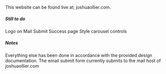 This website can be found live at; joshuaollier.com.

##### Still to do #####
Logo on Mail Submit Success page
Style carousel controls

##### Notes #####
Everything else has been done in accordance with the provided design documentation.
The email submit form currently submits to the mail host of joshuaollier.com
